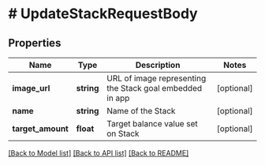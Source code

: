 # # UpdateStackRequestBody

## Properties

Name | Type | Description | Notes
------------ | ------------- | ------------- | -------------
**image_url** | **string** | URL of image representing the Stack goal embedded in app | [optional]
**name** | **string** | Name of the Stack | [optional]
**target_amount** | **float** | Target balance value set on Stack | [optional]

[[Back to Model list]](../../README.md#models) [[Back to API list]](../../README.md#endpoints) [[Back to README]](../../README.md)
